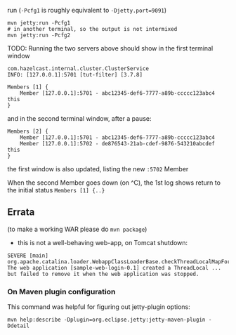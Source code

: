 run (`-Pcfg1` is roughly equivalent to `-Djetty.port=9091`)
```
mvn jetty:run -Pcfg1
# in another terminal, so the output is not intermixed
mvn jetty:run -Pcfg2
```

TODO: Running the two servers above
should show in the first terminal window
```
com.hazelcast.internal.cluster.ClusterService
INFO: [127.0.0.1]:5701 [tut-filter] [3.7.8]

Members [1] {
	Member [127.0.0.1]:5701 - abc12345-def6-7777-a89b-ccccc123abc4 this
}
```
and in the second terminal window, after a pause:
```
Members [2] {
	Member [127.0.0.1]:5701 - abc12345-def6-7777-a89b-ccccc123abc4
	Member [127.0.0.1]:5702 - de876543-21ab-cdef-9876-543210abcdef this
}
```
the first window is also updated, listing the new `:5702` Member

When the second Member goes down (on ^C), the 1st log shows
return to the initial status `Members [1] {..}`

## Errata
(to make a working WAR please do `mvn package`)

* this is not a well-behaving web-app, on Tomcat shutdown:
```
SEVERE [main]
org.apache.catalina.loader.WebappClassLoaderBase.checkThreadLocalMapForLeaks
The web application [sample-web-login-0.1] created a ThreadLocal ...
but failed to remove it when the web application was stopped.
```

### On Maven plugin configuration
This command was helpful for figuring out jetty-plugin options:
```
mvn help:describe -Dplugin=org.eclipse.jetty:jetty-maven-plugin -Ddetail
```
